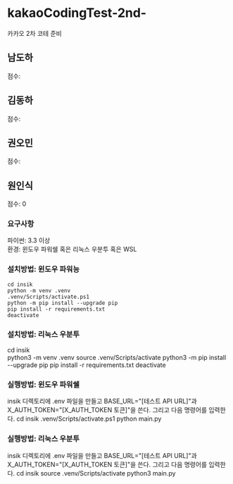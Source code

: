 # kakaoCodingTest-2nd-

카카오 2차 코테 준비

## 남도하

점수:

## 김동하

점수:

## 권오민

점수:

## 원인식

점수: 0

### 요구사항

파이썬: 3.3 이상  
환경: 윈도우 파워쉘 혹은 리눅스 우분투 혹은 WSL

### 설치방법: 윈도우 파워능

    cd insik  
    python -m venv .venv  
    .venv/Scripts/activate.ps1
    python -m pip install --upgrade pip
    pip install -r requirements.txt
    deactivate

### 설치방법: 리눅스 우분투

cd insik  
 python3 -m venv .venv
source .venv/Scripts/activate
python3 -m pip install --upgrade pip
pip install -r requirements.txt
deactivate

### 실행방법: 윈도우 파워쉘

insik 디렉토리에 .env 파일을 만들고 BASE_URL="[테스트 API URL]"과 X_AUTH_TOKEN="[X_AUTH_TOKEN 토큰]"을 쓴다. 그리고 다음 명령어를 입력한다.
cd insik
.venv/Scripts/activate.ps1
python main.py

### 실행방법: 리눅스 우분투

insik 디렉토리에 .env 파일을 만들고 BASE_URL="[테스트 API URL]"과 X_AUTH_TOKEN="[X_AUTH_TOKEN 토큰]"을 쓴다. 그리고 다음 명령어를 입력한다.
cd insik
source .venv/Scripts/activate
python3 main.py
